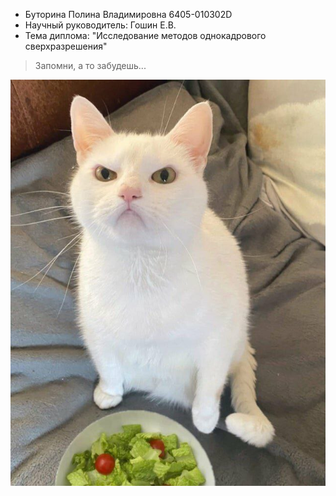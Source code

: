 
- Буторина Полина Владимировна 6405-010302D
- Научный руководитель: Гошин Е.В.
- Тема диплома: "Исследование методов однокадрового сверхразрешения"

> Запомни, а то забудешь...

![alt text](image.png)
